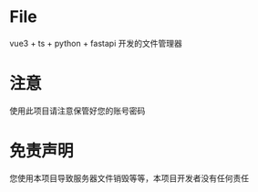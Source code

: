 # File
vue3 + ts + python + fastapi 开发的文件管理器

# 注意
使用此项目请注意保管好您的账号密码

# 免责声明
您使用本项目导致服务器文件销毁等等，本项目开发者没有任何责任